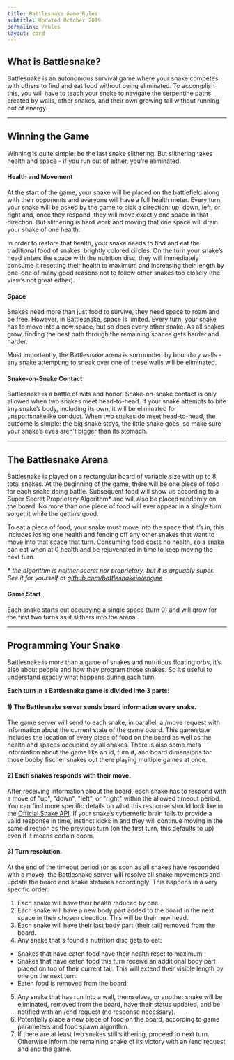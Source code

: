 ```yaml
---
title: Battlesnake Game Rules
subtitle: Updated October 2019
permalink: /rules
layout: card
---
```


## What is Battlesnake?

Battlesnake is an autonomous survival game where your snake competes with others to find and eat food without being eliminated. To accomplish this, you will have to teach your snake to navigate the serpentine paths created by walls, other snakes, and their own growing tail without running out of energy.

---

## Winning the Game

Winning is quite simple: be the last snake slithering. But slithering takes health and space - if you run out of either, you’re eliminated.

#### Health and Movement

At the start of the game, your snake will be placed on the battlefield along with their opponents and everyone will have a full health meter. Every turn, your snake will be asked by the game to pick a direction: up, down, left, or right and, once they respond, they will move exactly one space in that direction. But slithering is hard work and moving that one space will drain your snake of one health.

In order to restore that health, your snake needs to find and eat the traditional food of snakes: brightly colored circles. On the turn your snake’s head enters the space with the nutrition disc, they will immediately consume it resetting their health to maximum and increasing their length by one–one of many good reasons not to follow other snakes too closely (the view’s not great either).

#### Space

Snakes need more than just food to survive, they need space to roam and be free. However, in Battlesnake, space is limited. Every turn, your snake has to move into a new space, but so does every other snake. As all snakes grow, finding the best path through the remaining spaces gets harder and harder.

Most importantly, the Battlesnake arena is surrounded by boundary walls - any snake attempting to sneak over one of these walls will be eliminated.

#### Snake-on-Snake Contact

Battlesnake is a battle of wits and honor. Snake-on-snake contact is only allowed when two snakes meet head-to-head. If your snake attempts to bite any snake’s body, including its own, it will be eliminated for unsportsnakelike conduct. When two snakes do meet head-to-head, the outcome is simple: the big snake stays, the little snake goes, so make sure your snake’s eyes aren’t bigger than its stomach.

---

## The Battlesnake Arena

Battlesnake is played on a rectangular board of variable size with up to 8 total snakes. At the beginning of the game, there will be one piece of food for each snake doing battle. Subsequent food will show up according to a Super Secret Proprietary Algorithm* and will also be placed randomly on the board. No more than one piece of food will ever appear in a single turn so get it while the gettin’s good.

To eat a piece of food, your snake must move into the space that it’s in, this includes losing one health and fending off any other snakes that want to move into that space that turn. Consuming food costs no health, so a snake can eat when at 0 health and be rejuvenated in time to keep moving the next turn.

_* the algorithm is neither secret nor proprietary, but it is arguably super. See it for yourself at [github.com/battlesnakeio/engine](https://github.com/battlesnakeio/engine)_

#### Game Start

Each snake starts out occupying a single space (turn 0) and will grow for the first two turns as it slithers into the arena.

---

## Programming Your Snake

Battlesnake is more than a game of snakes and nutritious floating orbs, it’s also about people and how they program those snakes. So it’s useful to understand exactly what happens during each turn.

__Each turn in a Battlesnake game is divided into 3 parts:__

#### 1) The Battlesnake server sends board information every snake.

The game server will send to each snake, in parallel, a /move request with information about the current state of the game board. This gamestate includes the location of every piece of food on the board as well as the health and spaces occupied by all snakes. There is also some meta information about the game like an id, turn #, and board dimensions for those bobby fischer snakes out there playing multiple games at once.

#### 2) Each snakes responds with their move.

After receiving information about the board, each snake has to respond with a move of "up", "down", "left", or "right" within the allowed timeout period. You can find more specific details on what this response should look like in the [Official Snake API](https://docs.battlesnake.com/snake-api). If your snake’s cybernetic brain fails to provide a valid response in time, instinct kicks in and they will continue moving in the same direction as the previous turn (on the first turn, this defaults to up) even if it means certain doom.

#### 3) Turn resolution.

At the end of the timeout period (or as soon as all snakes have responded with a move), the Battlesnake server will resolve all snake movements and update the board and snake statuses accordingly. This happens in a very specific order:

1. Each snake will have their health reduced by one.
2. Each snake will have a new body part added to the board in the next space in their chosen direction. This will be their new head.
3. Each snake will have their last body part (their tail) removed from the board.
4. Any snake that's found a nutrition disc gets to eat:
  * Snakes that have eaten food have their health reset to maximum
  * Snakes that have eaten food this turn receive an additional body part placed on top of their current tail. This will extend their visible length by one on the next turn.
  * Eaten food is removed from the board
5. Any snake that has run into a wall, themselves, or another snake will be eliminated, removed from the board, have their status updated, and be notified with an /end request (no response necessary).
6. Potentially place a new piece of food on the board, according to game parameters and food spawn algorithm.
7. If there are at least two snakes still slithering, proceed to next turn. Otherwise inform the remaining snake of its victory with an /end request and end the game.
